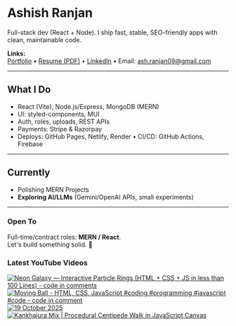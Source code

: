 # Ashish Ranjan

Full-stack dev (React + Node). I ship fast, stable, SEO-friendly apps with clean, maintainable code.

**Links:**  
[Portfolio](https://www.ashishranjan.net) • 
[Resume (PDF)](https://github.com/a2rp/resume/releases/latest/download/Ashish_Ranjan_Resume.pdf) • 
[LinkedIn](https://www.linkedin.com/in/aashishranjan/) • 
Email: ash.ranjan09@gmail.com

---

## What I Do
- React (Vite), Node.js/Express, MongoDB (MERN)
- UI: styled-components, MUI
- Auth, roles, uploads, REST APIs
- Payments: Stripe & Razorpay
- Deploys: GitHub Pages, Netlify, Render • CI/CD: GitHub Actions, Firebase

---

## Currently
- Polishing MERN Projects
- **Exploring AI/LLMs** (Gemini/OpenAI APIs, small experiments)

---

### Open To
Full-time/contract roles: **MERN / React**.  
Let's build something solid. 🚀

### Latest YouTube Videos
<p align="left">

<!-- BEGIN YOUTUBE-CARDS -->
[![Neon Galaxy — Interactive Particle Rings (HTML + CSS + JS in less than 100 Lines) - code in comments](https://ytcards.demolab.com/?id=Pht83xBN4eQ&title=Neon+Galaxy+%E2%80%94+Interactive+Particle+Rings+%28HTML+%2B+CSS+%2B+JS+in+less+than+100+Lines%29+-+code+in+comments&lang=en&timestamp=1760902092&background_color=%230d1117&title_color=%23ffffff&stats_color=%23b3b3b3&max_title_lines=2&width=360&border_radius=10 "Neon Galaxy — Interactive Particle Rings (HTML + CSS + JS in less than 100 Lines) - code in comments")](https://www.youtube.com/shorts/Pht83xBN4eQ)
[![Moving Ball - HTML, CSS, JavaScript #coding #programming #javascript #code - code in comment](https://ytcards.demolab.com/?id=I2bzJt_Q1L8&title=Moving+Ball+-+HTML%2C+CSS%2C+JavaScript+%23coding+%23programming+%23javascript+%23code+-+code+in+comment&lang=en&timestamp=1760898295&background_color=%230d1117&title_color=%23ffffff&stats_color=%23b3b3b3&max_title_lines=2&width=360&border_radius=10 "Moving Ball - HTML, CSS, JavaScript #coding #programming #javascript #code - code in comment")](https://www.youtube.com/shorts/I2bzJt_Q1L8)
[![19 October 2025](https://ytcards.demolab.com/?id=Lo3yRZuTStc&title=19+October+2025&lang=en&timestamp=1760889606&background_color=%230d1117&title_color=%23ffffff&stats_color=%23b3b3b3&max_title_lines=2&width=360&border_radius=10 "19 October 2025")](https://www.youtube.com/shorts/Lo3yRZuTStc)
[![Kankhajura Mix | Procedural Centipede Walk in JavaScript Canvas](https://ytcards.demolab.com/?id=6cQvxG0Frwc&title=Kankhajura+Mix+%7C+Procedural+Centipede+Walk+in+JavaScript+Canvas&lang=en&timestamp=1760833378&background_color=%230d1117&title_color=%23ffffff&stats_color=%23b3b3b3&max_title_lines=2&width=360&border_radius=10 "Kankhajura Mix | Procedural Centipede Walk in JavaScript Canvas")](https://www.youtube.com/watch?v=6cQvxG0Frwc)
<!-- END YOUTUBE-CARDS -->

</p>
